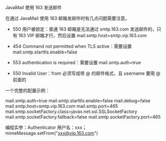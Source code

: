 JavaMail 使用 163 发送邮件

在通过 JavaMail 使用 163 邮箱发邮件时有几点问题需要注意。

* 550 用户被锁定：普通 163 邮箱是无法通过 smtp.163.com 发送邮件的，只有 163 VIP 邮箱才行，然后设置 mail.smtp.host=smtp.vip.163.com

* 454 Command not permitted when TLS active：需要设置 mail.smtp.starttls.enable=false

* 553 authentication is required：需要设置 mail.smtp.auth=true

* 550 Invalid User：from 必须写成带 @ 的邮件格式，且 username 要用 @ 前面的

一个完整的配置示例：

mail.smtp.auth=true
mail.smtp.starttls.enable=false
mail.debug=false
mail.smtp.host=smtp.vip.163.com
mail.smtp.port=465
mail.smtp.socketFactory.class=javax.net.ssl.SSLSocketFactory
mail.smtp.socketFactory.fallback=false
mail.smtp.socketFactory.port=465

编程实参：Authenticator 用户名：xxx；mimeMessage.setFrom("xxx@vip.163.com")


